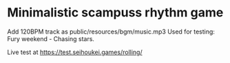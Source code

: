 # Minimalistic scampuss rhythm game

Add 120BPM track as public/resources/bgm/music.mp3
Used for testing: Fury weekend - Chasing stars.

Live test at https://test.seihoukei.games/rolling/
